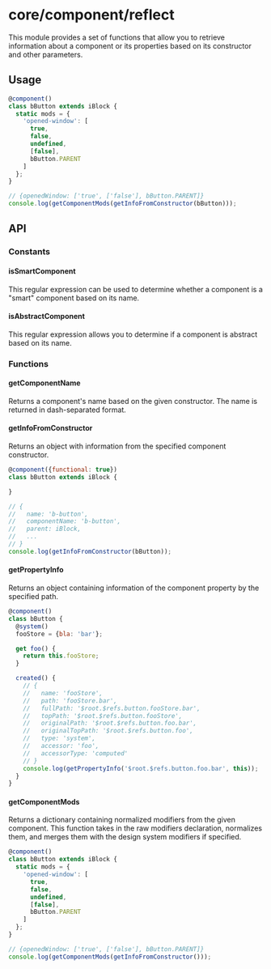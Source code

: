 # core/component/reflect

This module provides a set of functions that allow you to retrieve information about a component or
its properties based on its constructor and other parameters.

## Usage

```js
@component()
class bButton extends iBlock {
  static mods = {
    'opened-window': [
      true,
      false,
      undefined,
      [false],
      bButton.PARENT
    ]
  };
}

// {openedWindow: ['true', ['false'], bButton.PARENT]}
console.log(getComponentMods(getInfoFromConstructor(bButton)));
```

## API

### Constants

#### isSmartComponent

This regular expression can be used to determine whether a component is a "smart" component based on its name.

#### isAbstractComponent

This regular expression allows you to determine if a component is abstract based on its name.

### Functions

#### getComponentName

Returns a component's name based on the given constructor.
The name is returned in dash-separated format.

#### getInfoFromConstructor

Returns an object with information from the specified component constructor.

```js
@component({functional: true})
class bButton extends iBlock {

}

// {
//   name: 'b-button',
//   componentName: 'b-button',
//   parent: iBlock,
//   ...
// }
console.log(getInfoFromConstructor(bButton));
```

#### getPropertyInfo

Returns an object containing information of the component property by the specified path.

```js
@component()
class bButton {
  @system()
  fooStore = {bla: 'bar'};

  get foo() {
    return this.fooStore;
  }

  created() {
    // {
    //   name: 'fooStore',
    //   path: 'fooStore.bar',
    //   fullPath: '$root.$refs.button.fooStore.bar',
    //   topPath: '$root.$refs.button.fooStore',
    //   originalPath: '$root.$refs.button.foo.bar',
    //   originalTopPath: '$root.$refs.button.foo',
    //   type: 'system',
    //   accessor: 'foo',
    //   accessorType: 'computed'
    // }
    console.log(getPropertyInfo('$root.$refs.button.foo.bar', this));
  }
}
```

#### getComponentMods

Returns a dictionary containing normalized modifiers from the given component.
This function takes in the raw modifiers declaration, normalizes them, and merges them with the design system modifiers
if specified.

```js
@component()
class bButton extends iBlock {
  static mods = {
    'opened-window': [
      true,
      false,
      undefined,
      [false],
      bButton.PARENT
    ]
  };
}

// {openedWindow: ['true', ['false'], bButton.PARENT]}
console.log(getComponentMods(getInfoFromConstructor()));
```
